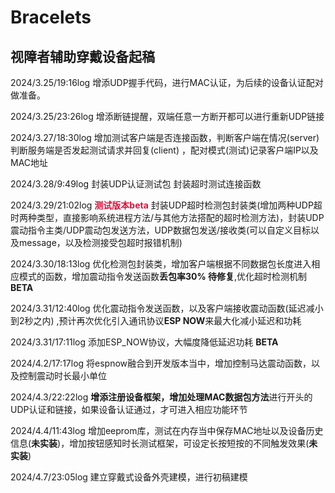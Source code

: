# Bracelets
## 视障者辅助穿戴设备起稿

2024/3.25/19:16log 增添UDP握手代码，进行MAC认证，为后续的设备认证配对做准备。

2024/3.25/23:26log 增添断链提醒，双端任意一方断开都可以进行重新UDP链接

2024/3.27/18:30log 增加测试客户端是否连接函数，判断客户端在情况(server) 
判断服务端是否发起测试请求并回复(client) ，配对模式(测试)记录客户端IP以及MAC地址

2024/3.28/9:49log 封装UDP认证测试包 封装超时测试连接函数

2024/3.29/21:02log <strong style="color: #DC143C">测试版本beta</strong> 封装UDP超时检测包封装类(增加两种UDP超时两种类型，直接影响系统进程方法/与其他方法搭配的超时检测方法)，封装UDP震动指令主类/UDP震动包发送方法，UDP数据包发送/接收类(可以自定义目标以及message，以及检测接受包超时报错机制)

2024/3.30/18:13log 优化检测包封装类，增加客户端根据不同数据包长度进入相应模式的函数，增加震动指令发送函数<strong>丢包率30% 待修复</strong>,优化超时检测机制<strong>BETA</strong>

2024/3.31/12:40log 优化震动指令发送函数，以及客户端接收震动函数(延迟减小到2秒之内) ,预计再次优化引入通讯协议<strong>ESP NOW</strong>来最大化减小延迟和功耗

2024/3.31/17:11log 添加ESP_NOW协议，大幅度降低延迟功耗 <strong>BETA</strong>

2024/4.2/17:17log 将espnow融合到开发版本当中，增加控制马达震动函数，以及控制震动时长最小单位

2024/4.3/22:22log <strong>增添注册设备框架，增加处理MAC数据包方法</strong>进行开头的UDP认证和链接，如果设备认证通过，才可进入相应功能环节

2024/4.4/11:43log 增加eeprom库，测试在内存当中保存MAC地址以及设备历史信息(<strong>未实装</strong>)，增加按钮感知时长测试框架，可设定长按短按的不同触发效果(<strong>未实装</strong>)

2024/4.7/23:05log 建立穿戴式设备外壳建模，进行初稿建模
